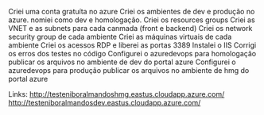 Criei uma conta gratuíta no azure
Criei os ambientes de dev e produção no azure.
nomiei como dev e homologação.
Criei os resources groups
Criei as VNET e as subnets para cada canmada (front e backend)
Criei os network security group de cada ambiente
Criei as máquinas virtuais de cada ambiente
Criei os acessos RDP e liberei as portas 3389
Instalei o IIS
Corrigi os erros dos testes no código
Configurei o azuredevops para homologação publicar os arquivos no ambiente de dev do portal azure
Configurei o azuredevops para produção publicar os arquivos no ambiente de hmg do portal azure

Links:
http://testeniboralmandoshmg.eastus.cloudapp.azure.com/
http://testeniboralmandosdev.eastus.cloudapp.azure.com/
